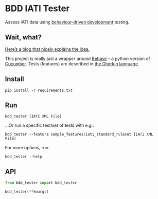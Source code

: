 # BDD IATI Tester

Assess IATI data using [behaviour-driven development](https://en.wikipedia.org/wiki/Behavior-driven_development) testing.

## Wait, what?

[Here’s a blog that nicely explains the idea.](http://blog.memespring.co.uk/2014/07/16/programatically-testing-regulatory-data/)

This project is really just a wrapper around [Behave](https://pythonhosted.org/behave/) – a python version of [Cucumber](https://cucumber.io). Tests (features) are described in [the Gherkin language](http://pythonhosted.org/behave/philosophy.html#the-gherkin-language).

## Install

```shell
pip install -r requirements.txt
```

## Run

```shell
bdd_tester [IATI XML File]
```

…Or run a specific test/set of tests with e.g.:

```shell
bdd_tester --feature sample_features/iati_standard_ruleset [IATI XML File]
```

For more options, run:

```shell
bdd_tester --help
```

## API

```python
from bdd_tester import bdd_tester

bdd_tester(**kwargs)
```
